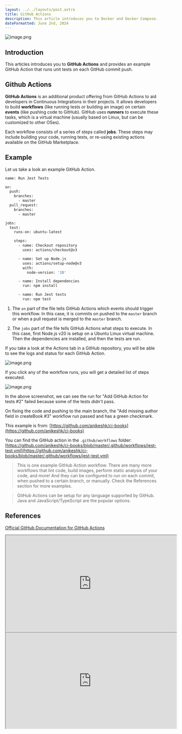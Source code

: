 ```yaml
---
layout: ../../layouts/post.astro
title: GitHub Actions
description: This article introduces you to Docker and Docker Compose. It provides an overview of what a Dockerfile is...
dateFormatted: June 2nd, 2024
---
```


![image.png](../../../public/assets/images/post/github-actions/title.avif)

## Introduction

This articles introduces you to **GitHub Actions** and provides an example GitHub Action that runs unit tests on each GitHub commit push.

## Github Actions

**GitHub Actions** is an additional product offering from GitHub Actions to aid developers in Continuous Integrations in their projects. It allows developers to build **workflows** (like running tests or building an image) on certain **events** (like pushing code to GitHub). GitHub uses **runners** to execute these tasks, which is a virtual machine (usually based on Linux, but can be customized to other OSes).

Each workflow consists of a series of steps called **jobs**. These steps may include building your code, running tests, or re-using existing actions available on the GitHub Marketplace.

## Example

Let us take a look an example GitHub Action.

```bash
name: Run Jest Tests

on:
  push:
    branches:
      - master
  pull_request:
    branches:
      - master

jobs:
  test:
    runs-on: ubuntu-latest

    steps:
      - name: Checkout repository
        uses: actions/checkout@v3

      - name: Set up Node.js
        uses: actions/setup-node@v3
        with:
          node-version: '20'

      - name: Install dependencies
        run: npm install

      - name: Run Jest tests
        run: npm test
```

1. The `on` part of the file tells GitHub Actions which events should trigger this workflow. In this case, it is commits on pushed to the `master` branch or when a pull request is merged to the `master` branch.
    
2. The `jobs` part of the file tells GitHub Actions what steps to execute. In this case, first Node.js v20 is setup on a Ubuntu Linux virtual machine. Then the dependencies are installed, and then the tests are run.
    

If you take a look at the Actions tab in a GitHub repository, you will be able to see the logs and status for each GitHub Action.

![image.png](../../../public/assets/images/post/github-actions/1.avif)

If you click any of the workflow runs, you will get a detailed list of steps executed.

![image.png](../../../public/assets/images/post/github-actions/2.avif)

In the above screenshot, we can see the run for "Add GitHub Action for tests #2" failed because some of the tests didn't pass.

On fixing the code and pushing to the main branch, the "Add missing author field in createBook #3" workflow run passed and has a green checkmark.

This example is from: [https://github.com/anikeshk/ci-books](https://github.com/anikeshk/ci-books)

You can find the GitHub action in the `.github/workflows` folder: [https://github.com/anikeshk/ci-books/blob/master/.github/workflows/jest-test.yml](https://github.com/anikeshk/ci-books/blob/master/.github/workflows/jest-test.yml)

> This is one example GitHub Action workflow. There are many more workflows that lint code, build images, perform static analysis of your code, and more! And they can be configured to run on each commit, when pushed to a certain branch, or manually. Check the References section for more examples. 


> GitHub Actions can be setup for any language supported by GitHub. Java and JavaScript/TypeScript are the popular options.

## References

[Official GitHub Documentation for GitHub Actions](https://docs.github.com/en/actions)

<iframe width="560" height="315" src="https://www.youtube.com/embed/eB0nUzAI7M8?si=0MnVD1AWnJSRQQQO"></iframe>

<iframe width="560" height="315" src="https://www.youtube.com/embed/yfBtjLxn_6k?si=8VQoCuG9vNsrFTtB"></iframe>